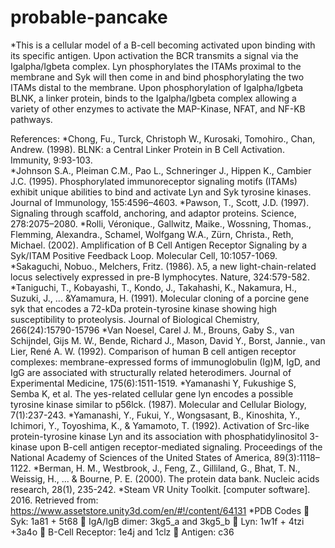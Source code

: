 # probable-pancake
*This is a cellular model of a B-cell becoming activated upon binding with its specific antigen. Upon activation the BCR transmits a signal via the Igalpha/Igbeta complex. Lyn phosphorylates the ITAMs proximal to the membrane and Syk will then come in and bind phosphorylating the two ITAMs distal to the membrane. Upon phosphorylation of Igalpha/Igbeta BLNK, a linker protein, binds to the Igalpha/Igbeta complex allowing a variety of other enzymes to activate the MAP-Kinase, NFAT, and NF-KB pathways. 

References:
*Chong, Fu., Turck, Christoph W., Kurosaki, Tomohiro., Chan, Andrew. (1998). BLNK: a 
Central Linker Protein in B Cell Activation. Immunity, 9:93-103.  
*Johnson S.A., Pleiman C.M., Pao L., Schneringer J., Hippen K., Cambier J.C. (1995). 
Phosphorylated immunoreceptor signaling motifs (ITAMs) exhibit unique abilities to bind and activate Lyn and Syk tyrosine kinases. Journal of Immunology, 155:4596–4603. 
*Pawson, T., Scott, J.D. (1997). Signaling through scaffold, anchoring, and adaptor proteins. Science, 278:2075–2080. 
*Rolli, Véronique., Gallwitz, Maike., Wossning, Thomas., Flemming, Alexandra., Schamel, Wolfgang W.A., Zürn, Christa., Reth, Michael. (2002). Amplification of B Cell Antigen Receptor Signaling by a Syk/ITAM Positive Feedback Loop. Molecular Cell, 10:1057-1069. 
*Sakaguchi, Nobuo., Melchers, Fritz. (1986). λ5, a new light-chain-related locus selectively expressed in pre-B lymphocytes. Nature, 324:579-582.
*Taniguchi, T., Kobayashi, T., Kondo, J., Takahashi, K., Nakamura, H., Suzuki, J., ... &Yamamura, H. (1991). Molecular cloning of a porcine gene syk that encodes a 72-kDa protein-tyrosine kinase showing high susceptibility to proteolysis. Journal of Biological Chemistry, 266(24):15790-15796
*Van Noesel, Carel J. M., Brouns, Gaby S., van Schijndel, Gijs M. W., Bende, Richard J., Mason, David Y., Borst, Jannie., van Lier, René A. W. (1992). Comparison of human B cell antigen receptor complexes: membrane-expressed forms of immunoglobulin (Ig)M, IgD, and IgG are associated with structurally related heterodimers. Journal of Experimental Medicine, 175(6):1511-1519.
*Yamanashi Y, Fukushige S, Semba K, et al. The yes-related cellular gene lyn encodes  a possible tyrosine kinase similar to p56lck. (1987). Molecular and Cellular Biology, 7(1):237-243. 
*Yamanashi, Y., Fukui, Y., Wongsasant, B., Kinoshita, Y., Ichimori, Y., Toyoshima, K.,  & Yamamoto, T. (1992). Activation of Src-like protein-tyrosine kinase Lyn and its association with phosphatidylinositol 3-kinase upon B-cell antigen receptor-mediated signaling. Proceedings of the National Academy of Sciences of the United States of America, 89(3):1118–1122.
*Berman, H. M., Westbrook, J., Feng, Z., Gilliland, G., Bhat, T. N., Weissig, H., ... & Bourne, P. E. (2000). The protein data bank. Nucleic acids research, 28(1), 235-242.
*Steam VR Unity Toolkit. [computer software]. 2016. Retrieved from: https://www.assetstore.unity3d.com/en/#!/content/64131
*PDB Codes  Syk: 1a81 + 5t68  IgA/IgB dimer: 3kg5_a and 3kg5_b  Lyn: 1w1f + 4tzi +3a4o  B-Cell Receptor: 1e4j and 1clz  Antigen: c36 


